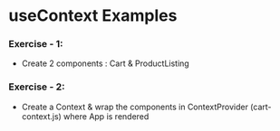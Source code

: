 # useContext Examples

### Exercise - 1:

- Create 2 components : Cart & ProductListing

### Exercise - 2:

- Create a Context & wrap the components in ContextProvider (cart-context.js) where App is rendered
